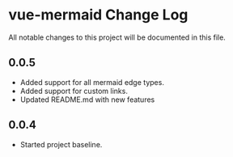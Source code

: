 # vue-mermaid Change Log

All notable changes to this project will be documented in this file.

## 0.0.5
- Added support for all mermaid edge types.
- Added support for custom links.
- Updated README.md with new features

## 0.0.4
- Started project baseline.